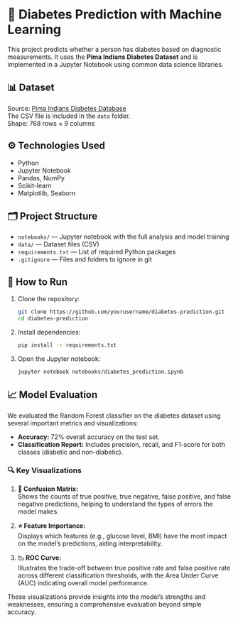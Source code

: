# 🍬 Diabetes Prediction with Machine Learning

This project predicts whether a person has diabetes based on diagnostic measurements. It uses the **Pima Indians Diabetes Dataset** and is implemented in a Jupyter Notebook using common data science libraries.

## 📊 Dataset

Source: [Pima Indians Diabetes Database](https://www.kaggle.com/datasets/uciml/pima-indians-diabetes-database)  
The CSV file is included in the `data` folder.  
Shape: 768 rows × 9 columns

## ⚙️ Technologies Used

- Python  
- Jupyter Notebook  
- Pandas, NumPy  
- Scikit-learn  
- Matplotlib, Seaborn  

## 🗂️ Project Structure

- `notebooks/` — Jupyter notebook with the full analysis and model training  
- `data/` — Dataset files (CSV)  
- `requirements.txt` — List of required Python packages  
- `.gitignore` — Files and folders to ignore in git  

## 🚀 How to Run

1. Clone the repository:  
   ```bash
   git clone https://github.com/yourusername/diabetes-prediction.git
   cd diabetes-prediction
   ```
2. Install dependencies:  
   ```bash
   pip install -r requirements.txt
   ```
3. Open the Jupyter notebook:  
   ```bash
   jupyter notebook notebooks/diabetes_prediction.ipynb
   ```

## 📈 Model Evaluation

We evaluated the Random Forest classifier on the diabetes dataset using several important metrics and visualizations:

- **Accuracy:** 72% overall accuracy on the test set.  
- **Classification Report:** Includes precision, recall, and F1-score for both classes (diabetic and non-diabetic).

### 🔍 Key Visualizations

1. **🧮 Confusion Matrix:**  
   Shows the counts of true positive, true negative, false positive, and false negative predictions, helping to understand the types of errors the model makes.

2. **⭐ Feature Importance:**  
   Displays which features (e.g., glucose level, BMI) have the most impact on the model’s predictions, aiding interpretability.

3. **📉 ROC Curve:**  
   Illustrates the trade-off between true positive rate and false positive rate across different classification thresholds, with the Area Under Curve (AUC) indicating overall model performance.

These visualizations provide insights into the model’s strengths and weaknesses, ensuring a comprehensive evaluation beyond simple accuracy.
